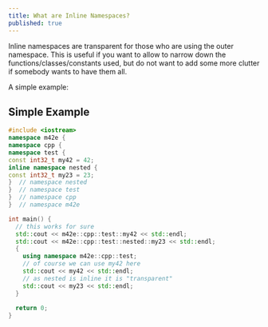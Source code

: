 ```yaml
---
title: What are Inline Namespaces?
published: true
---
```


Inline namespaces are transparent for those who are using the outer namespace.
This is useful if you want to allow to narrow down the functions/classes/constants used, but do not want to add some more clutter if somebody wants to have them all.

A simple example:

## [](#example)Simple Example

```cpp
#include <iostream>
namespace m42e {
namespace cpp {
namespace test {
const int32_t my42 = 42;
inline namespace nested {
const int32_t my23 = 23;
}  // namespace nested
}  // namespace test
}  // namespace cpp
}  // namespace m42e

int main() { 
  // this works for sure
  std::cout << m42e::cpp::test::my42 << std::endl;
  std::cout << m42e::cpp::test::nested::my23 << std::endl;
  {
    using namespace m42e::cpp::test;
    // of course we can use my42 here
    std::cout << my42 << std::endl;
    // as nested is inline it is "transparent"
    std::cout << my23 << std::endl;
  }
  
  return 0; 
}
```
